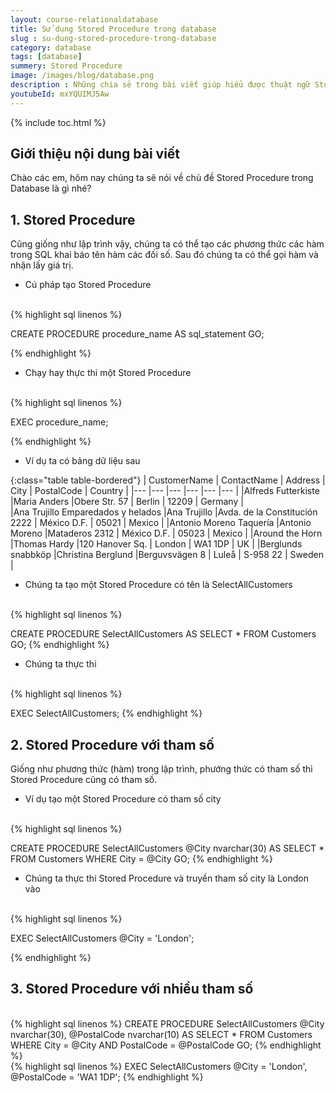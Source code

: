 ```yaml
---
layout: course-relationaldatabase
title: Sử dụng Stored Procedure trong database
slug : su-dung-stored-procedure-trong-database
category: database
tags: [database]
summery: Stored Procedure    
image: /images/blog/database.png
description : Những chia sẻ trong bài viết giúp hiểu được thuật ngữ Stored Procedure trong Database. Người đọc cũng sẽ được hướng dẫn cú pháp để tạo Stored Procedure trong Database thông qua các ví dụ cụ thể được đưa ra trong bài. Ngoài ra, bài viết cũng trình bày về Stored Procedure với tham số và Stored Procedure với nhiều tham số sử dụng trong Database. Từ đó áp dụng được Stored Procedure trong lập trình Database hiệu quả hơn.
youtubeId: mxYQUIMJ5Aw
---
```


{% include toc.html %}

## **Giới thiệu nội dung bài viết**

Chào các em, hôm nay chúng ta sẽ nói về chủ đề Stored Procedure trong Database là gì nhé?

## **1. Stored Procedure**

Cũng giống như lập trình vậy, chúng ta có thể tạo các phương thức các hàm trong SQL khai báo tên hàm các đối số. Sau đó chúng ta có thể gọi hàm và nhận lấy giá trị.

- Cú pháp tạo Stored Procedure

<br>
{% highlight sql linenos %}

CREATE PROCEDURE procedure_name
AS
sql_statement
GO;

{% endhighlight %}

- Chạy hay thực thi một Stored Procedure

<br>
{% highlight sql linenos %}

EXEC procedure_name; 

{% endhighlight %}

- Ví dụ ta có bảng dữ liệu sau

{:class="table table-bordered"}
|  CustomerName  					|  ContactName	    |   Address	  					| 	City		|	PostalCode	|	Country		|
|---	            				|---	            |---	     					|---			|---			|---			|
|Alfreds Futterkiste				|Maria Anders		|Obere Str. 57					|	Berlin		|	12209		|	Germany		|		
|Ana Trujillo Emparedados y helados	|Ana Trujillo		|Avda. de la Constitución 2222	|	México D.F.	|	05021		|	Mexico		|
|Antonio Moreno Taquería			|Antonio Moreno		|Mataderos 2312					|	México D.F.	|	05023		|	Mexico		|
|Around the Horn					|Thomas Hardy		|120 Hanover Sq.				|	London		|	WA1 1DP		|	UK			|
|Berglunds snabbköp					|Christina Berglund	|Berguvsvägen 8					|	Luleå		|	S-958 22	|	Sweden		|


- Chúng ta tạo một Stored Procedure có tên là SelectAllCustomers

<br>
{% highlight sql linenos %}

CREATE PROCEDURE SelectAllCustomers
AS
SELECT * FROM Customers
GO;
{% endhighlight %}

- Chúng ta thực thi

<br>
{% highlight sql linenos %}

EXEC SelectAllCustomers;
{% endhighlight %}

## **2. Stored Procedure với tham số**

Giống như phương thức (hàm) trong lập trình, phướng thức có tham số thì Stored Procedure cũng có tham số.

- Ví dụ tạo một Stored Procedure có tham số city 

<br>
{% highlight sql linenos %}

CREATE PROCEDURE SelectAllCustomers @City nvarchar(30)
AS
SELECT * FROM Customers WHERE City = @City
GO;
{% endhighlight %}

- Chúng ta thực thi Stored Procedure và truyền tham số city là London vào


<br>
{% highlight sql linenos %}

EXEC SelectAllCustomers @City = 'London'; 

{% endhighlight %}

## **3. Stored Procedure với nhiều tham số**

<br>
{% highlight sql linenos %}
CREATE PROCEDURE SelectAllCustomers @City nvarchar(30), @PostalCode nvarchar(10)
AS
SELECT * FROM Customers WHERE City = @City AND PostalCode = @PostalCode
GO;
{% endhighlight %}

<br>
{% highlight sql linenos %}
EXEC SelectAllCustomers @City = 'London', @PostalCode = 'WA1 1DP'; 
{% endhighlight %}





